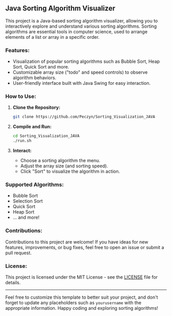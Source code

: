 ## Java Sorting Algorithm Visualizer

This project is a Java-based sorting algorithm visualizer, allowing you to interactively explore and understand various sorting algorithms. Sorting algorithms are essential tools in computer science, used to arrange elements of a list or array in a specific order.

### Features:
- Visualization of popular sorting algorithms such as Bubble Sort, Heap Sort, Quick Sort and more.
- Customizable array size ("todo" and speed controls) to observe algorithm behaviors.
- User-friendly interface built with Java Swing for easy interaction.

### How to Use:
1. **Clone the Repository:**
   ```bash
   git clone https://github.com/Peczyn/Sorting_Visualization_JAVA
   ```

2. **Compile and Run:**
   ```bash
   cd Sorting_Visualization_JAVA
   ./run.sh
   ```

3. **Interact:**
   - Choose a sorting algorithm the menu.
   - Adjust the array size (and sorting speed).
   - Click "Sort" to visualize the algorithm in action.

### Supported Algorithms:
- Bubble Sort
- Selection Sort
- Quick Sort
- Heap Sort
- ... and more!

### Contributions:
Contributions to this project are welcome! If you have ideas for new features, improvements, or bug fixes, feel free to open an issue or submit a pull request.

### License:
This project is licensed under the MIT License - see the [LICENSE](LICENSE) file for details.

---

Feel free to customize this template to better suit your project, and don't forget to update any placeholders such as `yourusername` with the appropriate information. Happy coding and exploring sorting algorithms!
